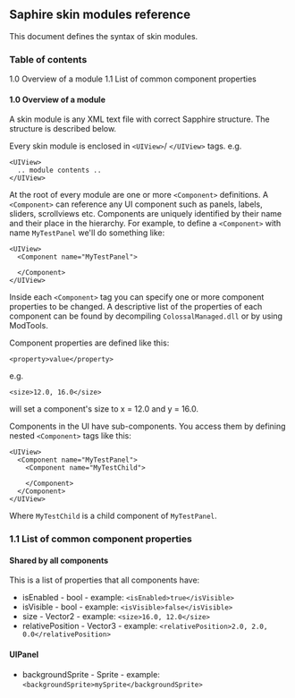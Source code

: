 ## Saphire skin modules reference

This document defines the syntax of skin modules.

### Table of contents
1.0 Overview of a module
1.1 List of common component properties

#### 1.0 Overview of a module

A skin module is any XML text file with correct Sapphire structure. The structure is described below.

Every skin module is enclosed in `<UIView>`/ `</UIView>` tags.
e.g.
```
<UIView>
  .. module contents ..
</UIView>
```

At the root of every module are one or more `<Component>` definitions. A `<Component>` can reference any UI component
such as panels, labels, sliders, scrollviews etc. Components are uniquely identified by their name and their place in the hierarchy.
For example, to define a `<Component>` with name `MyTestPanel` we'll do something like:
```
<UIView>
  <Component name="MyTestPanel">
    
  </Component>
</UIView>
```

Inside each `<Component>` tag you can specify one or more component properties to be changed. A descriptive list of the properties
of each component can be found by decompiling `ColossalManaged.dll` or by using ModTools. 

Component properties are defined like this:
```
<property>value</property>
```
e.g.
```
<size>12.0, 16.0</size>
```
will set a component's size to x = 12.0 and y = 16.0.

Components in the UI have sub-components. You access them by defining nested `<Component>` tags like this:
```
<UIView>
  <Component name="MyTestPanel">
    <Component name="MyTestChild">
    
    </Component>
  </Component>
</UIView>
```

Where `MyTestChild` is a child component of `MyTestPanel`.

### 1.1 List of common component properties

#### Shared by all components

This is a list of properties that all components have:
- isEnabled - bool - example: `<isEnabled>true</isVisible>`
- isVisible - bool - example: `<isVisible>false</isVisible>`
- size - Vector2 - example: `<size>16.0, 12.0</size>`
- relativePosition - Vector3 - example: `<relativePosition>2.0, 2.0, 0.0</relativePosition>`

#### UIPanel
- backgroundSprite - Sprite - example: `<backgroundSprite>mySprite</backgroundSprite>`
